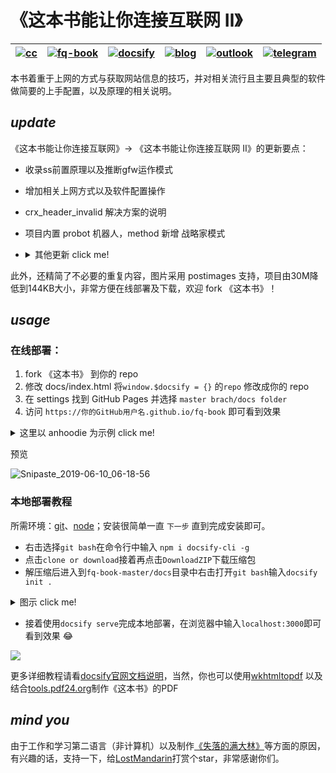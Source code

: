 # 《这本书能让你连接互联网 Ⅱ》

|[![cc](https://i.creativecommons.org/l/by-nc/4.0/80x15.png)](http://creativecommons.org/licenses/by-nc/4.0/)|[![fq-book](https://img.shields.io/badge/%F0%9F%93%96book-fq--book-red.svg?longCache=true&style=flat-square)](https://hoodiearon.github.io/fq-book)|[![docsify](https://img.shields.io/badge/%F0%9F%93%96docs-docsify-brightgreen.svg?longCache=true&style=flat-square)](https://docsify.js.org/)|[![blog](https://img.shields.io/badge/%F0%9F%94%97blog-hoodiearon-lightgrey.svg?longCache=true&style=flat-square)](https://hoodiearon.github.io/)|[![outlook](https://img.shields.io/badge/%F0%9F%93%A7hotmail-@邮箱联系-blue.svg?longCache=true&style=flat-square)](mailto:hoodiearon@outlook.com)|[![telegram](https://img.shields.io/badge/telegram-:me-blue.svg?longCache=true&style=flat-square)](https://t.me/hoodiearon)
|:-:|:-:|:-:|:-:|:-:|:-:|

本书着重于上网的方式与获取网站信息的技巧，并对相关流行且主要且典型的软件做简要的上手配置，以及原理的相关说明。

## ***update***

《这本书能让你连接互联网》-> 《这本书能让你连接互联网 Ⅱ》的更新要点：

* 收录ss前置原理以及推断gfw运作模式
* 增加相关上网方式以及软件配置操作
* crx_header_invalid 解决方案的说明
* 项目内置 probot 机器人，method 新增 战略家模式

* <details><summary>其他更新 click me! </summary>

    * 增加对虚拟电话注册方案的说明
    * 谷歌新账户注册方式
    * 网页时光机以及查找相似站点
    * 利用个人博客作为连接互联网的中转

    </details>

此外，还精简了不必要的重复内容，图片采用 postimages 支持，项目由30M降低到144KB大小，非常方便在线部署及下载，欢迎 fork 《这本书》！

## ***usage***

### 在线部署：

1. fork 《这本书》 到你的 repo
2. 修改 docs/index.html 将`window.$docsify = {}` 的`repo` 修改成你的 repo
3. 在 settings 找到 GitHub Pages 并选择 `master brach/docs folder` 
4. 访问 `https://你的GitHub用户名.github.io/fq-book` 即可看到效果

<details><summary>这里以 anhoodie 为示例 click me! </summary>

![](https://user-images.githubusercontent.com/35732922/59164863-80b72000-8b45-11e9-8807-849ba56056f4.png)

![](https://user-images.githubusercontent.com/35732922/59164963-e061fb00-8b46-11e9-9647-c827fa784e38.png)

</details>

预览

![Snipaste_2019-06-10_06-18-56](https://user-images.githubusercontent.com/35732922/59165031-d7255e00-8b47-11e9-8a5b-829b61afeb24.png)


### 本地部署教程

 
所需环境：[git](https://git-scm.com/)、[node](https://nodejs.org/zh-cn)；安装很简单一直 `下一步` 直到完成安装即可。

* 右击选择`git bash`在命令行中输入 `npm i docsify-cli -g`
* 点击`clone or download`接着再点击`DownloadZIP`下载压缩包
* 解压缩后进入到`fq-book-master/docs`目录中右击打开`git bash`输入`docsify init .`

<details><summary>图示 click me! </summary>

![](https://user-images.githubusercontent.com/35732922/59165501-28851b80-8b4f-11e9-9d59-ed6d4b098dae.png)

![](https://user-images.githubusercontent.com/35732922/59165492-ec51bb00-8b4e-11e9-8d76-a0c80bab0e2e.png)

![](https://user-images.githubusercontent.com/35732922/59165454-5cac0c80-8b4e-11e9-9a80-0c7582e839dc.png)

![](https://user-images.githubusercontent.com/35732922/59165460-7f3e2580-8b4e-11e9-883b-269d65576146.png)

</details>

* 接着使用`docsify serve`完成本地部署，在浏览器中输入`localhost:3000`即可看到效果 :joy:

![](https://user-images.githubusercontent.com/35732922/59165462-8e24d800-8b4e-11e9-89d8-8f62e7817808.png)


更多详细教程请看[docsify官网文档说明](https://docsify.js.org/)，当然，你也可以使用[wkhtmltopdf](https://github.com/wkhtmltopdf/wkhtmltopdf)  以及结合[tools.pdf24.org](https://tools.pdf24.org/zh/webpage-to-pdf)制作《这本书》的PDF

## ***mind you*** 

由于工作和学习第二语言（非计算机）以及制作[《失落的满大林》](https://hoodiearon.github.io/LostMandarin)等方面的原因，有兴趣的话，支持一下，给[LostMandarin](https://github.com/hoodiearon/LostMandarin)打赏个star，非常感谢你们。

<!-- ## ***update***

《这本书能让你连接互联网》-> 《这本书能让你连接互联网 Ⅱ》

* 增加部分上网方式以及相关软件配置操作
* 增加对虚拟电话注册方案说明
* crx_header_invalid 解决方案的说明
* 网页时光机以及查找相似站点
* method 新增 战略家模式
* 项目内置 probot 机器人

此外，还精简了不必要重复的内容，图片使用 postimages 链接，内存占用30m降低到144kb，非常方便克隆与下载；以上是所有更新要点，欢迎 fork 《这本书》！ -->
